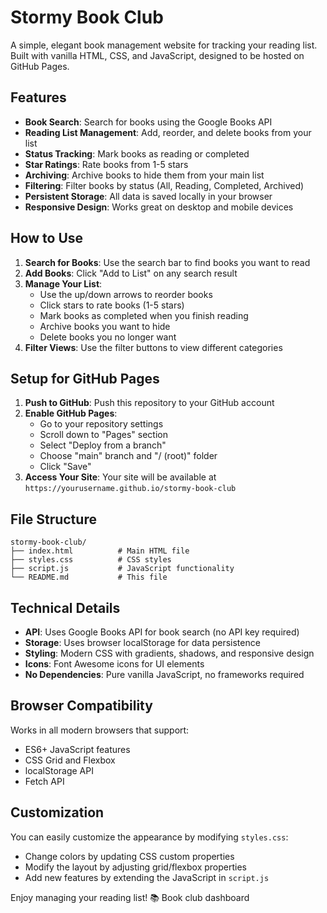 # Stormy Book Club

A simple, elegant book management website for tracking your reading list. Built with vanilla HTML, CSS, and JavaScript, designed to be hosted on GitHub Pages.

## Features

- **Book Search**: Search for books using the Google Books API
- **Reading List Management**: Add, reorder, and delete books from your list
- **Status Tracking**: Mark books as reading or completed
- **Star Ratings**: Rate books from 1-5 stars
- **Archiving**: Archive books to hide them from your main list
- **Filtering**: Filter books by status (All, Reading, Completed, Archived)
- **Persistent Storage**: All data is saved locally in your browser
- **Responsive Design**: Works great on desktop and mobile devices

## How to Use

1. **Search for Books**: Use the search bar to find books you want to read
2. **Add Books**: Click "Add to List" on any search result
3. **Manage Your List**: 
   - Use the up/down arrows to reorder books
   - Click stars to rate books (1-5 stars)
   - Mark books as completed when you finish reading
   - Archive books you want to hide
   - Delete books you no longer want
4. **Filter Views**: Use the filter buttons to view different categories

## Setup for GitHub Pages

1. **Push to GitHub**: Push this repository to your GitHub account
2. **Enable GitHub Pages**:
   - Go to your repository settings
   - Scroll down to "Pages" section
   - Select "Deploy from a branch"
   - Choose "main" branch and "/ (root)" folder
   - Click "Save"
3. **Access Your Site**: Your site will be available at `https://yourusername.github.io/stormy-book-club`

## File Structure

```
stormy-book-club/
├── index.html          # Main HTML file
├── styles.css          # CSS styles
├── script.js           # JavaScript functionality
└── README.md           # This file
```

## Technical Details

- **API**: Uses Google Books API for book search (no API key required)
- **Storage**: Uses browser localStorage for data persistence
- **Styling**: Modern CSS with gradients, shadows, and responsive design
- **Icons**: Font Awesome icons for UI elements
- **No Dependencies**: Pure vanilla JavaScript, no frameworks required

## Browser Compatibility

Works in all modern browsers that support:
- ES6+ JavaScript features
- CSS Grid and Flexbox
- localStorage API
- Fetch API

## Customization

You can easily customize the appearance by modifying `styles.css`:
- Change colors by updating CSS custom properties
- Modify the layout by adjusting grid/flexbox properties
- Add new features by extending the JavaScript in `script.js`

Enjoy managing your reading list! 📚
Book club dashboard
